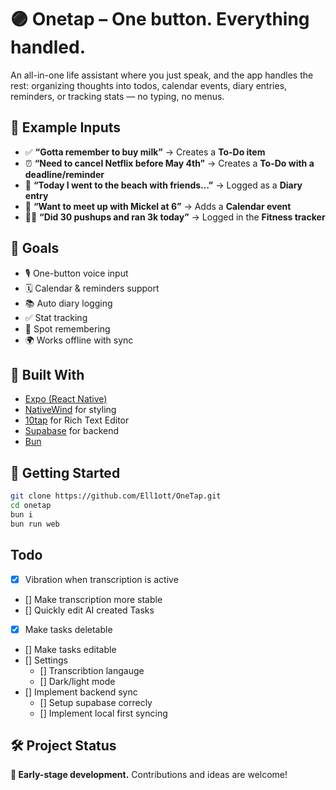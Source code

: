 # 🟣 Onetap – One button. Everything handled.

An all-in-one life assistant where you just speak, and the app handles the rest: organizing thoughts into todos, calendar events, diary entries, reminders, or tracking stats — no typing, no menus.

## 🧠 Example Inputs

- ✅ **“Gotta remember to buy milk”** → Creates a **To-Do item**
- ⏰ **“Need to cancel Netflix before May 4th”** → Creates a **To-Do with a deadline/reminder**
- 📖 **“Today I went to the beach with friends…”** → Logged as a **Diary entry**
- 📅 **“Want to meet up with Mickel at 6”** → Adds a **Calendar event**
- 🏃‍♂️ **“Did 30 pushups and ran 3k today”** → Logged in the **Fitness tracker**

## 🎯 Goals

- 🎙 One-button voice input
- 🗓️ Calendar & reminders support
- 📚 Auto diary logging
- ✅ Stat tracking
- 📍 Spot remembering
- 🌍 Works offline with sync

## 📱 Built With

- [Expo (React Native)](https://expo.dev)
- [NativeWind](https://www.nativewind.dev/) for styling
- [10tap](https://10play.github.io/10tap-editor) for Rich Text Editor
- [Supabase](https://supabase.com) for backend
- [Bun](https://bun.sh)

## 🚀 Getting Started

```bash
git clone https://github.com/Ell1ott/OneTap.git
cd onetap
bun i
bun run web
```

## Todo

- [x] Vibration when transcription is active
- [] Make transcription more stable
- [] Quickly edit AI created Tasks
- [x] Make tasks deletable
- [] Make tasks editable
- [] Settings
  - [] Transcribtion langauge
  - [] Dark/light mode
- [] Implement backend sync
  - [] Setup supabase correcly
  - [] Implement local first syncing

## 🛠️ Project Status

**🚧 Early-stage development.**
Contributions and ideas are welcome!
